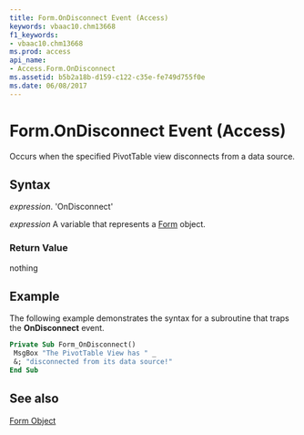 ```yaml
---
title: Form.OnDisconnect Event (Access)
keywords: vbaac10.chm13668
f1_keywords:
- vbaac10.chm13668
ms.prod: access
api_name:
- Access.Form.OnDisconnect
ms.assetid: b5b2a18b-d159-c122-c35e-fe749d755f0e
ms.date: 06/08/2017
---
```



# Form.OnDisconnect Event (Access)

Occurs when the specified PivotTable view disconnects from a data source.


## Syntax

 _expression_. 'OnDisconnect'

 _expression_ A variable that represents a [Form](./Access.Form.md) object.


### Return Value

nothing


## Example

The following example demonstrates the syntax for a subroutine that traps the  **OnDisconnect** event.


```vb
Private Sub Form_OnDisconnect() 
 MsgBox "The PivotTable View has " _ 
 &; "disconnected from its data source!" 
End Sub
```


## See also


[Form Object](Access.Form.md)

